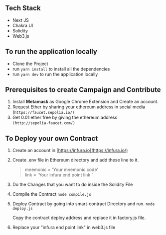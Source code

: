 ## Tech Stack

- Next JS
- Chakra UI
- Solidity
- Web3.js

## To run the application locally

- Clone the Project
- run `yarn install` to install all the dependencies
- run `yarn dev` to run the application locally

## Prerequisites to create Campaign and Contribute

1. Install **Metamask** as Google Chrome Extension and Create an account.
2. Request Ether by sharing your ethereum address in social media <br>(`https://faucet.sepolia.io/)`
3. Get 0.01 ether free by giving the ethereum address <br>`(http://sepolia-faucet.com/)`


## To Deploy your own Contract

1. Create an account in [https://infura.io](https://infura.io/)
2. Create .env file in Ethereum directory and add these line to it.
   > mnemonic = 'Your mnemonic code' <br>
   > link = 'Your infura end point link '
3. Do the Changes that you want to do inside the Solidity File
4. Compile the Contract
   `node compile.js`
5. Deploy Contract by going into smart-contract Directory and run.
   `node deploy.js`

   Copy the contract deploy address and replace it in factory.js file.

6. Replace your "infura end point link" in web3.js file

